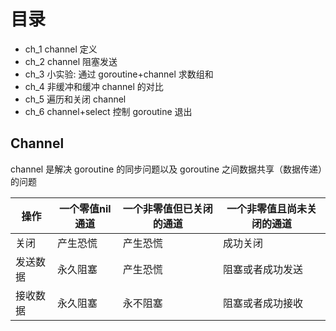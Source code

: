 # 目录
- ch_1 channel 定义
- ch_2 channel 阻塞发送 
- ch_3 小实验: 通过 goroutine+channel 求数组和 
- ch_4 非缓冲和缓冲 channel 的对比
- ch_5 遍历和关闭 channel 
- ch_6 channel+select 控制 goroutine 退出

## Channel
channel 是解决 goroutine 的同步问题以及 goroutine 之间数据共享（数据传递）的问题



|   操作   | 一个零值nil通道     |  一个非零值但已关闭的通道    | 一个非零值且尚未关闭的通道|
| ---- | ---- | ---- | ---- |
|  关闭 |  产生恐慌    |  产生恐慌    | 成功关闭|
|   发送数据   | 永久阻塞     |  产生恐慌    | 阻塞或者成功发送|
|   接收数据   |   永久阻塞   |   永不阻塞   |阻塞或者成功接收 |


